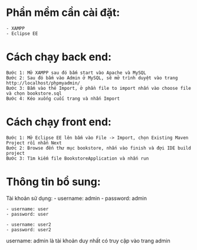 # Phần mềm cần cài đặt:
	- XAMPP
	- Eclipse EE
	
# Cách chạy back end:
	Bước 1: Mở XAMPP sau đó bấm start vào Apache và MySQL
	Bước 2: Sau đó bấm vào Admin ở MySQL, sẽ mở trình duyệt vào trang http://localhost/phpmyadmin/
	Bước 3: Bấm vào thẻ Import, ở phần file to import nhấn vào choose file và chọn bookstore.sql
	Bước 4: Kéo xuống cuối trang và nhấn Import
	
# Cách chạy front end:
	Bước 1: Mở Eclipse EE lên bấm vào File -> Import, chọn Existing Maven Project rồi nhấn Next
	Bước 2: Browse đến thư mục bookstore, nhấn vào finish và đợi IDE build project
	Bước 3: Tìm kiếm file BookstoreApplication và nhấn run
	
# Thông tin bổ sung:
Tài khoản sử dụng:
	- username: admin
	- password: admin
	
	- username: user
	- password: user
	
	- username: user2
	- password: user2
	
username: admin là tài khoản duy nhất có truy cập vào trang admin
